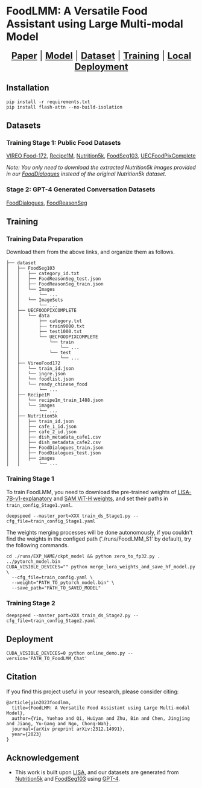 # FoodLMM: A Versatile Food Assistant using Large Multi-modal Model

<font size=5><div align='center' > 
<a href=https://arxiv.org/pdf/2312.14991>**Paper**</a> | 
<a href="https://huggingface.co/Yueha0/FoodLMM-Chat">**Model**</a> | 
[**Dataset**](#datasets)  | 
[**Training**](#training)  | 
[**Local Deployment**](#deployment) </a></div></font>

## Installation
```
pip install -r requirements.txt
pip install flash-attn --no-build-isolation
```

## Datasets

### Training Stage 1: Public Food Datasets
[VIREO Food-172](https://fvl.fudan.edu.cn/dataset/vireofood172/list.htm), 
[Recipe1M](http://wednesday.csail.mit.edu/temporal/release/), 
[Nutrition5k](https://github.com/google-research-datasets/Nutrition5k#download-data), 
[FoodSeg103](https://xiongweiwu.github.io/foodseg103.html), 
[UECFoodPixComplete](https://mm.cs.uec.ac.jp/uecfoodpix/)

[//]: # ()
_Note: You only need to download the extracted Nutrition5k images provided in our [FoodDialogues](https://huggingface.co/datasets/Yueha0/FoodDialogues) instead of the original Nutrition5k dataset._

[//]: # ()

###  Stage 2: GPT-4 Generated Conversation Datasets
[FoodDialogues](https://huggingface.co/datasets/Yueha0/FoodDialogues), 
[FoodReasonSeg](https://huggingface.co/datasets/Yueha0/FoodReasonSeg)


## Training
### Training Data Preparation

Download them from the above links, and organize them as follows.

```
├── dataset
│   ├── FoodSeg103
│   │   ├── category_id.txt
│   │   ├── FoodReasonSeg_test.json
│   │   ├── FoodReasonSeg_train.json
│   │   └── Images
│   │       └── ...
│   │   └── ImageSets
│   │       └── ...
│   ├── UECFOODPIXCOMPLETE
│   │   └── data
│   │       ├── category.txt
│   │       ├── train9000.txt
│   │       ├── test1000.txt
│   │       └── UECFOODPIXCOMPLETE
│   │           └── train
│   │               └── ...
│   │           └── test
│   │               └── ...
│   ├── VireoFood172
│   │   └── train_id.json
│   │   └── ingre.json
│   │   └── foodlist.json
│   │   └── ready_chinese_food
│   │       └── ...
│   ├── Recipe1M
│   │   └── recipe1m_train_1488.json
│   │   └── images
│   │       └── ...
│   ├── Nutrition5k
│   │   ├── train_id.json
│   │   ├── cafe_1_id.json
│   │   ├── cafe_2_id.json
│   │   ├── dish_metadata_cafe1.csv
│   │   ├── dish_metadata_cafe2.csv
│   │   ├── FoodDialogues_train.json
│   │   ├── FoodDialogues_test.json
│   │   ├── images
│   │       └── ...
```

### Training Stage 1
To train FoodLMM, you need to download the pre-trained weights of [LISA-7B-v1-explanatory](https://huggingface.co/xinlai/LISA-7B-v1-explanatory) and [SAM ViT-H weights](https://dl.fbaipublicfiles.com/segment_anything/sam_vit_h_4b8939.pth), and set their paths in `train_config_Stage1.yaml`.

[//]: # (#### Training command)
```
deepspeed --master_port=XXX train_ds_Stage1.py --cfg_file=train_config_Stage1.yaml
```
The weights merging processes will be done autonomously, if you couldn't find the weights in the configed path ('./runs/FoodLMM_S1' by default), try the following commands.
```
cd ./runs/EXP_NAME/ckpt_model && python zero_to_fp32.py . ../pytorch_model.bin
CUDA_VISIBLE_DEVICES="" python merge_lora_weights_and_save_hf_model.py \
  --cfg_file=train_config.yaml \
  --weight="PATH_TO_pytorch_model.bin" \
  --save_path="PATH_TO_SAVED_MODEL"
```
 
### Training Stage 2

[//]: # (#### Training command)
```
deepspeed --master_port=XXX train_ds_Stage2.py --cfg_file=train_config_Stage2.yaml
```

## Deployment
```
CUDA_VISIBLE_DEVICES=0 python online_demo.py --version='PATH_TO_FoodLMM_Chat'
```

## Citation 
If you find this project useful in your research, please consider citing:
```
@article{yin2023foodlmm,
  title={FoodLMM: A Versatile Food Assistant using Large Multi-modal Model},
  author={Yin, Yuehao and Qi, Huiyan and Zhu, Bin and Chen, Jingjing and Jiang, Yu-Gang and Ngo, Chong-Wah},
  journal={arXiv preprint arXiv:2312.14991},
  year={2023}
}
```

## Acknowledgement
-  This work is built upon [LISA](https://github.com/dvlab-research/LISA), and our datasets are generated from
[Nutrition5k](https://github.com/google-research-datasets/Nutrition5k#download-data) and 
[FoodSeg103](https://xiongweiwu.github.io/foodseg103.html) using [GPT-4](https://chatgpt.com). 
